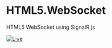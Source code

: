 HTML5.WebSocket
===============

HTML5 WebSocket using SignalR.js 

[![Live](https://badge.fury.io/js/codemirror.png)](http://WebSocket.supermobile.dk)

